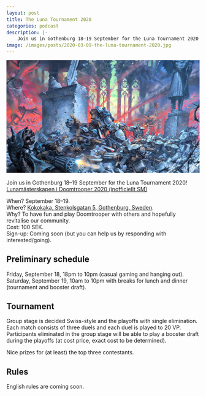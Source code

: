 ```yaml
---
layout: post
title: The Luna Tournament 2020
categories: podcast
description: |-
    Join us in Gothenburg 18–19 September for the Luna Tournament 2020!
image: /images/posts/2020-03-09-the-luna-tournament-2020.jpg
---
```


![](/images/posts/2020-03-09-the-luna-tournament-2020.jpg)

Join us in Gothenburg 18–19 September for the Luna Tournament 2020!  
[Lunamästerskapen i Doomtrooper 2020 (inofficiellt SM)](https://www.facebook.com/events/710378336377762/)

When? September 18–19.  
Where? [Kokokaka, Stenkolsgatan 5, Gothenburg, Sweden](https://goo.gl/maps/c16JuEU8SWtugb918).  
Why?  To have fun and play Doomtrooper with others and hopefully revitalise our community.  
Cost: 100 SEK.  
Sign-up: Coming soon (but you can help us by responding with interested/going).  

## Preliminary schedule
Friday, September 18, 18pm to 10pm (casual gaming and hanging out).  
Saturday, September 19, 10am to 10pm with breaks for lunch and dinner (tournament and booster draft).

## Tournament
Group stage is decided Swiss-style and the playoffs with single elimination. Each match consists of three duels and each duel is played to 20 VP.  
Participants eliminated in the group stage will be able to play a booster draft during the playoffs (at cost price, exact cost to be determined).

Nice prizes for (at least) the top three contestants.

## Rules
English rules are coming soon.
